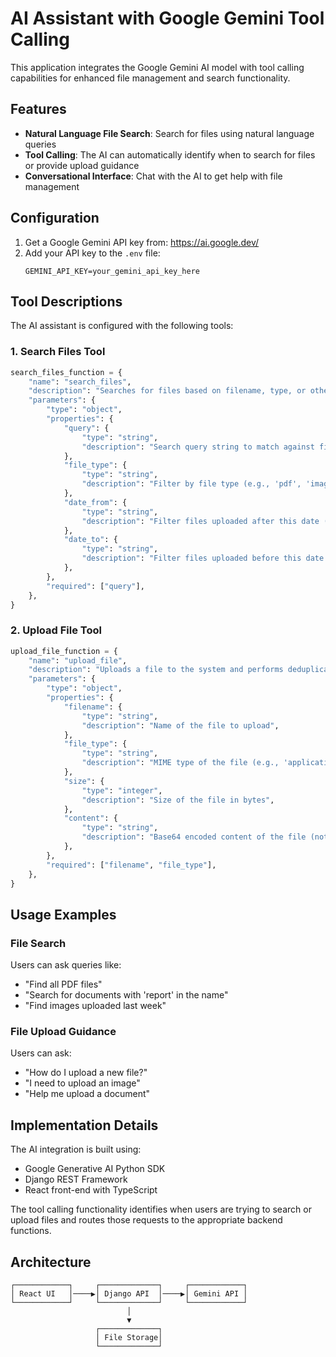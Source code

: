 # AI Assistant with Google Gemini Tool Calling

This application integrates the Google Gemini AI model with tool calling capabilities for enhanced file management and search functionality.

## Features

- **Natural Language File Search**: Search for files using natural language queries
- **Tool Calling**: The AI can automatically identify when to search for files or provide upload guidance
- **Conversational Interface**: Chat with the AI to get help with file management

## Configuration

1. Get a Google Gemini API key from: https://ai.google.dev/
2. Add your API key to the `.env` file:
   ```
   GEMINI_API_KEY=your_gemini_api_key_here
   ```

## Tool Descriptions

The AI assistant is configured with the following tools:

### 1. Search Files Tool

```python
search_files_function = {
    "name": "search_files",
    "description": "Searches for files based on filename, type, or other criteria.",
    "parameters": {
        "type": "object",
        "properties": {
            "query": {
                "type": "string",
                "description": "Search query string to match against filenames",
            },
            "file_type": {
                "type": "string",
                "description": "Filter by file type (e.g., 'pdf', 'image')",
            },
            "date_from": {
                "type": "string",
                "description": "Filter files uploaded after this date (format: YYYY-MM-DD)",
            },
            "date_to": {
                "type": "string",
                "description": "Filter files uploaded before this date (format: YYYY-MM-DD)",
            },
        },
        "required": ["query"],
    },
}
```

### 2. Upload File Tool

```python
upload_file_function = {
    "name": "upload_file",
    "description": "Uploads a file to the system and performs deduplication.",
    "parameters": {
        "type": "object",
        "properties": {
            "filename": {
                "type": "string",
                "description": "Name of the file to upload",
            },
            "file_type": {
                "type": "string",
                "description": "MIME type of the file (e.g., 'application/pdf')",
            },
            "size": {
                "type": "integer",
                "description": "Size of the file in bytes",
            },
            "content": {
                "type": "string",
                "description": "Base64 encoded content of the file (not actually used)",
            },
        },
        "required": ["filename", "file_type"],
    },
}
```

## Usage Examples

### File Search

Users can ask queries like:
- "Find all PDF files"
- "Search for documents with 'report' in the name"
- "Find images uploaded last week"

### File Upload Guidance

Users can ask:
- "How do I upload a new file?"
- "I need to upload an image"
- "Help me upload a document"

## Implementation Details

The AI integration is built using:
- Google Generative AI Python SDK
- Django REST Framework
- React front-end with TypeScript

The tool calling functionality identifies when users are trying to search or upload files and routes those requests to the appropriate backend functions.

## Architecture

```
┌────────────┐     ┌─────────────┐     ┌────────────┐
│ React UI   │────▶│ Django API  │────▶│ Gemini API │
└────────────┘     └─────────────┘     └────────────┘
                          │
                          ▼
                   ┌─────────────┐
                   │ File Storage│
                   └─────────────┘
``` 